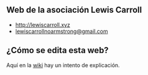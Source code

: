 ## Web de la asociación Lewis Carroll
- http://lewiscarroll.xyz
- lewiscarrollnoarmstrong@gmail.com

## ¿Cómo se edita esta web?
Aquí en la [wiki](https://github.com/lewiscarroll/lewiscarroll.github.io/wiki) hay un intento de explicación.

